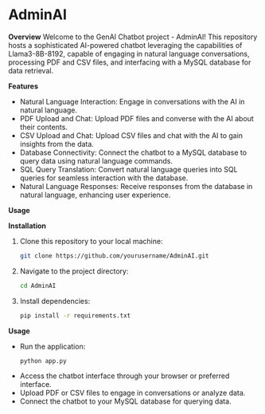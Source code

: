# AdminAI

**Overview**
Welcome to the GenAI Chatbot project - AdminAI! This repository hosts a sophisticated AI-powered chatbot leveraging the capabilities of Llama3-8B-8192, capable of engaging in natural language conversations, processing PDF and CSV files, and interfacing with a MySQL database for data retrieval.

**Features**
- Natural Language Interaction: Engage in conversations with the AI in natural language.
- PDF Upload and Chat: Upload PDF files and converse with the AI about their contents.
- CSV Upload and Chat: Upload CSV files and chat with the AI to gain insights from the data.
- Database Connectivity: Connect the chatbot to a MySQL database to query data using natural language commands.
- SQL Query Translation: Convert natural language queries into SQL queries for seamless interaction with the database.
- Natural Language Responses: Receive responses from the database in natural language, enhancing user experience.

**Usage**

**Installation**
1. Clone this repository to your local machine:
    ```bash
    git clone https://github.com/yourusername/AdminAI.git
    ```
2. Navigate to the project directory:
    ```bash
    cd AdminAI
    ```
3. Install dependencies:
    ```bash
    pip install -r requirements.txt
    ```

**Usage**
- Run the application:
    ```bash
    python app.py
    ```
- Access the chatbot interface through your browser or preferred interface.
- Upload PDF or CSV files to engage in conversations or analyze data.
- Connect the chatbot to your MySQL database for querying data.

